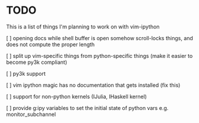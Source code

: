 
# TODO

This is a list of things I'm planning to work on with vim-ipython

[ ] opening docs while shell buffer is open somehow scroll-locks things, and
    does not compute the proper length

[ ] split up vim-specific things from python-specific things 
    (make it easier to become py3k compliant) 

[ ] py3k support

[ ] vim ipython magic has no documentation that gets installed (fix this)

[ ] support for non-python kernels (IJulia, IHaskell kernel)

[ ] provide g:ipy variables to set the initial state of python vars 
    e.g. monitor_subchannel
